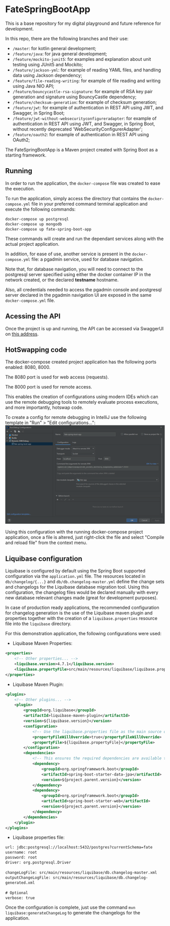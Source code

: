# FateSpringBootApp

This is a base repository for my digital playground and future reference for development.

In this repo, there are the following branches and their use:
- `/master`: for kotlin general development;
- `/feature/java`: for java general development;
- `/feature/mockito-junit5`: for examples and explanation about unit testing using JUnit5 and Mockito;
- `/feature/jackson-yml`: for example of reading YAML files, and handling data using Jackson dependency;
- `/feature/file-reading-writing`: for example of file reading and writing using Java NIO API;
- `/feature/bouncycastle-rsa-signature`: for example of RSA key pair generation and signature using BouncyCastle dependency;
- `/feature/checksum-generation`: for example of checksum generation;
- `/feature/jwt`: for example of authentication in REST API using JWT, and Swagger, in Spring Boot;
- `/feature/jwt-without-websecurityconfigureradapter`: for example of authentication in REST API using JWT, and Swagger, in Spring Boot, without recently deprecated 'WebSecurityConfigurerAdapter';
- `/feature/oauth2`: for example of authentication in REST API using OAuth2;

The FateSpringBootApp is a Maven project created with Spring Boot as a starting framework.

## Running

In order to run the application, the `docker-compose` file was created to ease the execution.

To run the application, simply access the directory that contains the `docker-compose.yml` file in your 
preferred command terminal application and execute the following commands:

```shell
docker-compose up postgresql
docker-compose up mongodb
docker-compose up fate-spring-boot-app
```

These commands will create and run the dependant services along with the actual project application.

In addition, for ease of use, another service is present in the `docker-compose.yml` file: 
a pgadmin service, used for database navigation. 

Note that, for database navigation, you will need to connect to the postgresql server
specified using either the docker container IP in the network created, or the declared **testname** hostname.

Also, all credentials needed to access the pgadmin console and postgresql server declared in the pgadmin navigation UI are exposed 
in the same `docker-compose.yml` file.

## Acessing the API

Once the project is up and running, the API can be accessed via SwaggerUI on [this address](http://localhost:8080/fate/swagger-ui.html).

## HotSwapping code

The docker-compose created project application has the following ports enabled: 8080, 8000.

The 8080 port is used for web access (requests).

The 8000 port is used for remote access.

This enables the creation of configurations using modern IDEs which can use the remote debugging tools to remotely evaluate
process executions, and more importantly, hotswap code.

To create a config for remote debugging in IntelliJ use the following template in "Run" > "Edit configurations...":
![img.png](img.png)

Using this configuration with the running docker-compose project application, once a file is altered, just right-click the
file and select "Compile and reload file" from the context menu.

## Liquibase configuration

Liquibase is configured by default using the Spring Boot supported configuration via the `application.yml` file.
The resources located in `db/changelog/{...}` and `db/db.changelog-master.yml` define the change sets and changelogs for the Liquibase database migration tool.
Using this configuration, the changelog files would be declared manually with every new database relevant changes made (great for development purposes).

In case of production ready applications, the recommended configuration for changelog generation is the use of the Liquibase maven plugin and properties 
together with the creation of a `liquibase.properties` resource file into the `liquibase` directory.

For this demonstration application, the following configurations were used:

- Liquibase Maven Properties:
```xml
<properties>
    <!-- Other properties... -->
    <liquibase.version>4.7.1</liquibase.version>
    <liquibase.propertyFile>src/main/resources/liquibase/liquibase.properties</liquibase.propertyFile>
</properties>
```
- Liquibase Maven Plugin:
```xml
<plugins>
    <!-- Other plugins... -->
    <plugin>
        <groupId>org.liquibase</groupId>
        <artifactId>liquibase-maven-plugin</artifactId>
        <version>${liquibase.version}</version>
        <configuration>
            <!-- Use the liquibase.properties file as the main source of configuration -->
            <propertyFileWillOverride>true</propertyFileWillOverride>
            <propertyFile>${liquibase.propertyFile}</propertyFile>
        </configuration>
        <dependencies>
            <!-- This ensures the required dependencies are available to the plugin in the classpath -->
            <dependency>
                <groupId>org.springframework.boot</groupId>
                <artifactId>spring-boot-starter-data-jpa</artifactId>
                <version>${project.parent.version}</version>
            </dependency>
            <dependency>
                <groupId>org.springframework.boot</groupId>
                <artifactId>spring-boot-starter-web</artifactId>
                <version>${project.parent.version}</version>
            </dependency>
        </dependencies>
    </plugin>
</plugins>
```
- Liquibase properties file:
```properties
url: jdbc:postgresql://localhost:5432/postgres?currentSchema=fate
username: root
password: root
driver: org.postgresql.Driver

changeLogFile: src/main/resources/liquibase/db.changelog-master.xml
outputChangeLogFile: src/main/resources/liquibase/db.changelog-generated.xml

# Optional
verbose: true
```

Once the configuration is complete, just use the command `mvn liquibase:generateChangeLog` to generate the changelogs for the application.